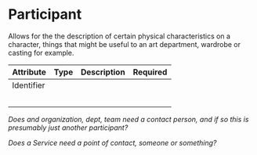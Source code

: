 # Participant

Allows for the the description of certain physical characteristics on a character, things that might be useful to an 
art department, wardrobe or casting for example. 

| Attribute  | Type | Description | Required |
| ---------- | ---- | ----------- | -------- |
| Identifier |      |             |          |
|            |      |             |          |
|            |      |             |          |
|            |      |             |          |
|            |      |             |          |
|            |      |             |          |



*Does and organization, dept, team need a contact person, and if so this is presumably just another participant?*

*Does a Service need a point of contact, someone or something?*

